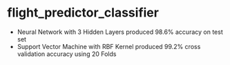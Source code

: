 # flight_predictor_classifier
- Neural Network with 3 Hidden Layers produced 98.6% accuracy on test set
- Support Vector Machine with RBF Kernel produced 99.2% cross validation accuracy using 20 Folds
